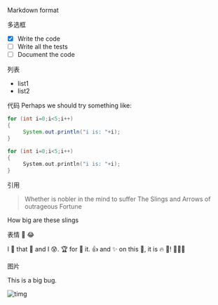Markdown format

多选框
- [X] Write the code
- [ ] Write all the tests
- [ ] Document the code

列表
- list1
- list2

代码
Perhaps we should try something like:
```java
for (int i=0;i<5;i++)
{
     System.out.println("i is: "+i);
}
```
```c++
for (int i=0;i<5;i++)
{
     System.out.println("i is: "+i);
}
```

引用
> Whether is nobler in the mind to suffer
> The Slings and Arrows of outrageous Fortune

How big are these slings

表情
💯 
😂 

I :eyes: that :bug: and I :cold_sweat:.
:trophy: for :microscope: it.
:+1: and :sparkles: on this :ship:, it is :fire: :poop:!
:clap::tada::panda_face:

图片

This is a big bug.

![timg](https://user-images.githubusercontent.com/24701101/82414552-ca282300-9aa9-11ea-8955-91fb78890a9d.jpeg)


